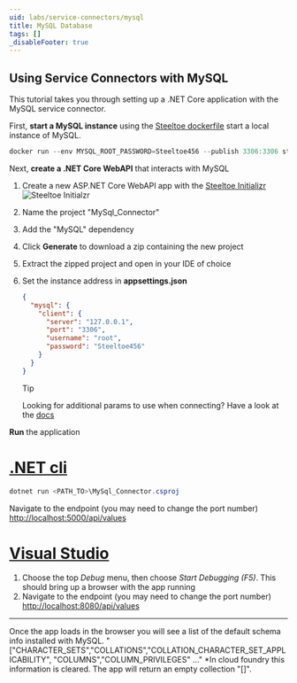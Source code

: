 ```yaml
---
uid: labs/service-connectors/mysql
title: MySQL Database
tags: []
_disableFooter: true
---
```


## Using Service Connectors with MySQL

This tutorial takes you through setting up a .NET Core application with the MySQL service connector.

First, **start a MySQL instance** using the [Steeltoe dockerfile](https://github.com/steeltoeoss/dockerfiles) start a local instance of MySQL.

  ```powershell
  docker run --env MYSQL_ROOT_PASSWORD=Steeltoe456 --publish 3306:3306 steeltoeoss/mysql
  ```

Next, **create a .NET Core WebAPI** that interacts with MySQL

1. Create a new ASP.NET Core WebAPI app with the [Steeltoe Initializr](https://start.steeltoe.io)
    ![Steeltoe Initialzr](~/labs/images/initializr/mysql.png)
1. Name the project "MySql_Connector"
1. Add the "MySQL" dependency
1. Click **Generate** to download a zip containing the new project
1. Extract the zipped project and open in your IDE of choice
1. Set the instance address in **appsettings.json**

    ```json
    {
      "mysql": {
        "client": {
          "server": "127.0.0.1",
          "port": "3306",
          "username": "root",
          "password": "Steeltoe456"
        }
      }
    }
    ```

    > [!TIP]
    >Looking for additional params to use when connecting? Have a look at the [docs](~/api/v3/welcome/index.md)

**Run** the application

  # [.NET cli](#tab/cli)

  ```powershell
  dotnet run <PATH_TO>\MySql_Connector.csproj
  ```

  Navigate to the endpoint (you may need to change the port number) [http://localhost:5000/api/values](http://localhost:5000/api/values)

  # [Visual Studio](#tab/vs)

  1. Choose the top *Debug* menu, then choose *Start Debugging (F5)*. This should bring up a browser with the app running
  1. Navigate to the endpoint (you may need to change the port number) [http://localhost:8080/api/values](http://localhost:8080/api/values)
  
  ***

Once the app loads in the browser you will see a list of the default schema info installed with MySQL.
"["CHARACTER_SETS","COLLATIONS","COLLATION_CHARACTER_SET_APPLICABILITY", "COLUMNS","COLUMN_PRIVILEGES" ..."
*In cloud foundry this information is cleared. The app will return an empty collection "[]".
